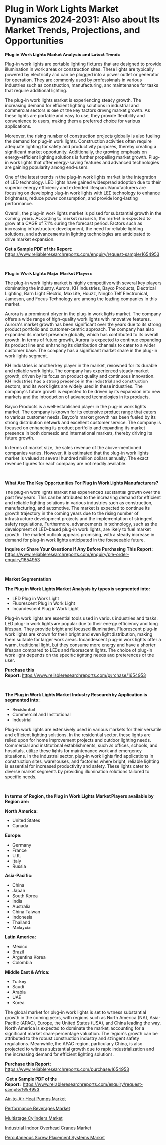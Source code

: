 <p><h1>Plug in Work Lights Market Dynamics 2024-2031: Also about Its Market Trends, Projections, and Opportunities</h1></p><p><strong>Plug in Work Lights Market Analysis and Latest Trends</strong></p>
<p><p>Plug-in work lights are portable lighting fixtures that are designed to provide illumination in work areas or construction sites. These lights are typically powered by electricity and can be plugged into a power outlet or generator for operation. They are commonly used by professionals in various industries such as construction, manufacturing, and maintenance for tasks that require additional lighting.</p><p>The plug-in work lights market is experiencing steady growth. The increasing demand for efficient lighting solutions in industrial and commercial sectors is one of the key factors driving market growth. As these lights are portable and easy to use, they provide flexibility and convenience to users, making them a preferred choice for various applications.</p><p>Moreover, the rising number of construction projects globally is also fueling the demand for plug-in work lights. Construction activities often require adequate lighting for safety and productivity purposes, thereby creating a significant market opportunity. Additionally, the growing emphasis on energy-efficient lighting solutions is further propelling market growth. Plug-in work lights that offer energy-saving features and advanced technologies are gaining popularity among end-users.</p><p>One of the latest trends in the plug-in work lights market is the integration of LED technology. LED lights have gained widespread adoption due to their superior energy efficiency and extended lifespan. Manufacturers are focusing on developing plug-in work lights with LED technology to enhance brightness, reduce power consumption, and provide long-lasting performance.</p><p>Overall, the plug-in work lights market is poised for substantial growth in the coming years. According to market research, the market is expected to grow at a CAGR of 7.1% during the forecast period. Factors such as increasing infrastructure development, the need for reliable lighting solutions, and advancements in lighting technologies are anticipated to drive market expansion.</p></p>
<p><strong>Get a Sample PDF of the Report:&nbsp;</strong> <a href="https://www.reliableresearchreports.com/enquiry/request-sample/1654953">https://www.reliableresearchreports.com/enquiry/request-sample/1654953</a></p>
<p>&nbsp;</p>
<p><strong>Plug in Work Lights Major Market Players</strong></p>
<p><p>The plug-in work lights market is highly competitive with several key players dominating the industry. Aurora, KH Industries, Bayco Products, Electrical Lighting, Barn Light Electric, MaxLite, Houzz, Ningbo Telf Electronical, Jameson, and Focus Technology are among the leading companies in this market.</p><p>Aurora is a prominent player in the plug-in work lights market. The company offers a wide range of high-quality work lights with innovative features. Aurora's market growth has been significant over the years due to its strong product portfolio and customer-centric approach. The company has also expanded its market presence globally, which has contributed to its overall growth. In terms of future growth, Aurora is expected to continue expanding its product line and enhancing its distribution channels to cater to a wider customer base. The company has a significant market share in the plug-in work lights segment.</p><p>KH Industries is another key player in the market, renowned for its durable and reliable work lights. The company has experienced steady market growth, driven by its focus on product quality and continuous innovation. KH Industries has a strong presence in the industrial and construction sectors, and its work lights are widely used in these industries. The company's future growth is expected to be driven by its expansion into new markets and the introduction of advanced technologies in its products.</p><p>Bayco Products is a well-established player in the plug-in work lights market. The company is known for its extensive product range that caters to various customer needs. Bayco's market growth has been fueled by its strong distribution network and excellent customer service. The company is focused on enhancing its product portfolio and expanding its market presence in both domestic and international markets, thereby driving its future growth.</p><p>In terms of market size, the sales revenue of the above-mentioned companies varies. However, it is estimated that the plug-in work lights market is valued at several hundred million dollars annually. The exact revenue figures for each company are not readily available.</p></p>
<p>&nbsp;</p>
<p><strong>What Are The Key Opportunities For Plug in Work Lights Manufacturers?</strong></p>
<p><p>The plug-in work lights market has experienced substantial growth over the past few years. This can be attributed to the increasing demand for efficient and reliable lighting solutions in various industries such as construction, manufacturing, and automotive. The market is expected to continue its growth trajectory in the coming years due to the rising number of infrastructure development projects and the implementation of stringent safety regulations. Furthermore, advancements in technology, such as the development of LED-based plug-in work lights, are likely to fuel market growth. The market outlook appears promising, with a steady increase in demand for plug-in work lights anticipated in the foreseeable future.</p></p>
<p><strong>Inquire or Share Your Questions If Any Before Purchasing This Report:</strong> <a href="https://www.reliableresearchreports.com/enquiry/pre-order-enquiry/1654953">https://www.reliableresearchreports.com/enquiry/pre-order-enquiry/1654953</a></p>
<p>&nbsp;</p>
<p><strong>Market Segmentation</strong></p>
<p><strong>The Plug in Work Lights Market Analysis by types is segmented into:</strong></p>
<p><ul><li>LED Plug in Work Light</li><li>Fluorescent Plug in Work Light</li><li>Incandescent Plug in Work Light</li></ul></p>
<p><p>Plug-in work lights are essential tools used in various industries and tasks. LED plug-in work lights are popular due to their energy efficiency and long lifespan. They provide bright and focused illumination. Fluorescent plug-in work lights are known for their bright and even light distribution, making them suitable for larger work areas. Incandescent plug-in work lights offer a warm, traditional light, but they consume more energy and have a shorter lifespan compared to LEDs and fluorescent lights. The choice of plug-in work light depends on the specific lighting needs and preferences of the user.</p></p>
<p><strong>Purchase this Report:&nbsp;</strong><a href="https://www.reliableresearchreports.com/purchase/1654953">https://www.reliableresearchreports.com/purchase/1654953</a></p>
<p>&nbsp;</p>
<p><strong>The Plug in Work Lights Market Industry Research by Application is segmented into:</strong></p>
<p><ul><li>Residential</li><li>Commercial and Institutional</li><li>Industrial</li></ul></p>
<p><p>Plug-in work lights are extensively used in various markets for their versatile and efficient lighting solutions. In the residential sector, these lights are relied upon for home improvement projects and outdoor lighting needs. Commercial and institutional establishments, such as offices, schools, and hospitals, utilize these lights for maintenance work and emergency situations. In the industrial sector, plug-in work lights find applications in construction sites, warehouses, and factories where bright, reliable lighting is essential for increased productivity and safety. These lights cater to diverse market segments by providing illumination solutions tailored to specific needs.</p></p>
<p>&nbsp;</p>
<p><strong>In terms of Region, the Plug in Work Lights Market Players available by Region are:</strong></p>
<p>
    <p> <strong> North America: </strong>
        <ul>
            <li>United States</li>
            <li>Canada</li>
        </ul>
        </p> 
    <p> <strong> Europe: </strong>
        <ul>
            <li>Germany</li>
            <li>France</li>
            <li>U.K.</li>
            <li>Italy</li>
            <li>Russia</li>
        </ul>
        </p> 
    <p> <strong> Asia-Pacific: </strong>
        <ul>
            <li>China</li>
            <li>Japan</li>
            <li>South Korea</li>
            <li>India</li>
            <li>Australia</li>
            <li>China Taiwan</li>
            <li>Indonesia</li>
            <li>Thailand</li>
            <li>Malaysia</li>
        </ul>
        </p> 
    <p> <strong> Latin America: </strong>
        <ul>
            <li>Mexico</li>
            <li>Brazil</li>
            <li>Argentina Korea</li>
            <li>Colombia</li>
        </ul>
        </p> 
    <p> <strong> Middle East & Africa: </strong>
        <ul>
            <li>Turkey</li>
            <li>Saudi</li>
            <li>Arabia</li>
            <li>UAE</li>
            <li>Korea</li>
        </ul>
    </p>
    </p>
<p><p>The global market for plug-in work lights is set to witness substantial growth in the coming years, with regions such as North America (NA), Asia-Pacific (APAC), Europe, the United States (USA), and China leading the way. North America is expected to dominate the market, accounting for a significant market share percentage valuation. The region's growth can be attributed to the robust construction industry and stringent safety regulations. Meanwhile, the APAC region, particularly China, is also projected to witness substantial growth due to rapid industrialization and the increasing demand for efficient lighting solutions.</p></p>
<p><strong>Purchase this Report: </strong><a href="https://www.reliableresearchreports.com/purchase/1654953">https://www.reliableresearchreports.com/purchase/1654953</a></p>
<p>&nbsp;<strong>Get a Sample PDF of the Report:&nbsp;&nbsp;</strong><a href="https://www.reliableresearchreports.com/enquiry/request-sample/1654953">https://www.reliableresearchreports.com/enquiry/request-sample/1654953</a></p>
<p><strong></strong></p>
<p><p><a href="https://medium.com/@mattwalker9889/air-to-air-heat-pumps-market-analysis-and-sze-forecasted-for-period-from-2024-to-2031-b318432f6d22">Air-to-Air Heat Pumps Market</a></p><p><a href="https://issuu.com/reportprime-2/docs/performance-beverages-market-size-2030.pptx">Performance Beverages Market</a></p><p><a href="https://medium.com/@mattwalker9889/multistage-cylinders-market-share-evolution-and-market-growth-trends-2024-2031-59e7155f4523">Multistage Cylinders Market</a></p><p><a href="https://medium.com/@mattwalker9889/industrial-indoor-overhead-cranes-market-the-key-to-successful-business-strategy-forecast-till-0206ab0bf2e2">Industrial Indoor Overhead Cranes Market</a></p><p><a href="https://issuu.com/reportprime-2/docs/percutaneous-screw-placement-systems-market-size-2">Percutaneous Screw Placement Systems Market</a></p></p>